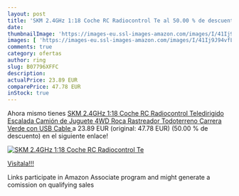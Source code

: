 ```yaml
---
layout: post
title: 'SKM 2.4GHz 1:18 Coche RC Radiocontrol Te al 50.00 % de descuento'
date: 
thumbnailImage: 'https://images-eu.ssl-images-amazon.com/images/I/41Ij9J94vfL._SL200_.jpg'
images: [ 'https://images-eu.ssl-images-amazon.com/images/I/41Ij9J94vfL._SL200_.jpg' ]
comments: true
category: ofertas
author: ring
slug: B07796XFFC
description:
actualPrice: 23.89 EUR
comparePrice: 47.78 EUR
inStock: true
---
```


Ahora mismo tienes [SKM 2.4GHz 1:18 Coche RC Radiocontrol Teledirigido Escalada Camión de Juguete 4WD Roca Rastreador Todoterreno Carrera  Verde con USB Cable ](https://www.amazon.es/dp/B07796XFFC/?tag=tolees-21) a 23.89 EUR (original: 47.78 EUR) (50.00 %  de descuento) en el siguiente enlace!

[![SKM 2.4GHz 1:18 Coche RC Radiocontrol Te](https://images-eu.ssl-images-amazon.com/images/I/41Ij9J94vfL._SL200_.jpg)](https://www.amazon.es/dp/B07796XFFC/?tag=tolees-21)

[Visítala!!!](https://www.amazon.es/dp/B07796XFFC/?tag=tolees-21)

Links participate in Amazon Associate program and might generate a comission on qualifying sales
